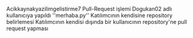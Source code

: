 Acikkaynakyazilimgelistirme7
Pull-Request işlemi Dogukan02 adlı kullanıcıya yapıldı ''merhaba.py''
Katılımcının kendisine repository belirlemesi
Katılımcının kendisi dışında bir kullanıcının repository'ne pull request yapması
